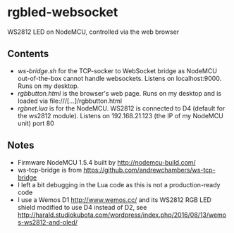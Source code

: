 # rgbled-websocket
WS2812 LED on NodeMCU, controlled via the web browser

## Contents

* _ws-bridge.sh_ for the TCP-socker to WebSocket bridge as NodeMCU out-of-the-box cannot handle websockets. Listens on localhost:9000. Runs on my desktop.
* _rgbbutton.html_ is the browser's web page. Runs on my desktop and is loaded via file:///[...]/rgbbutton.html
* _rgbnet.lua_ is for the NodeMCU. WS2812 is connected to D4 (default for the ws2812 module). Listens on 192.168.21.123 (the IP of my NodeMCU unit) port 80

## Notes

* Firmware NodeMCU 1.5.4 built by http://nodemcu-build.com/
* ws-tcp-bridge is from https://github.com/andrewchambers/ws-tcp-bridge
* I left a bit debugging in the Lua code as this is not a production-ready code
* I use a Wemos D1 http://www.wemos.cc/ and its WS2812 RGB LED shield modified to use D4 instead of D2, see http://harald.studiokubota.com/wordpress/index.php/2016/08/13/wemos-ws2812-and-oled/


